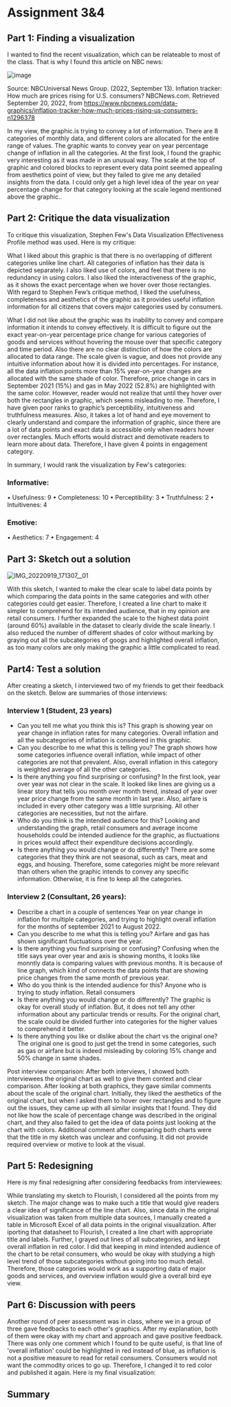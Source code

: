 # Assignment 3&4

## Part 1: Finding a visualization

I wanted to find the recent visualization, which can be relateable to most of the class. That is why I found this article on NBC news: 

![image](https://user-images.githubusercontent.com/113068886/191321538-3a7cb234-cb4b-4bbf-a063-9ea90578e5c5.png)

Source: NBCUniversal News Group. (2022, September 13). Inflation tracker: How much are prices rising for U.S. consumers? NBCNews.com. Retrieved September 20, 2022, from https://www.nbcnews.com/data-graphics/inflation-tracker-how-much-prices-rising-us-consumers-n1296378  


In my view, the graphic.is trying to convey a lot of information. There are 8 categories of monthly data, and different colors are allocated for the entire range of values. The graphic wants to convey year on year percentage change of inflation in all the categories. At the first look, I found the graphic very interesting as it was made in an unusual way. The scale at the top of graphic and colored blocks to represent every data point seemed appealing from aesthetics point of view, but they failed to give me any detailed insights from the data. I could only get a high level idea of the year on year percentage change for that category looking at the scale legend mentioned above the graphic..

## Part 2: Critique the data visualization

To critique this visualization, Stephen Few's Data Visualization Effectiveness Profile method was used. Here is my critique:

What I liked about this graphic is that there is no overlapping of different categories unlike line chart. All categories of inflation has their data is depicted separately. I also liked use of colors, and feel that there is no redundancy in using colors. I also liked the interactiveness of the graphic, as it shows the exact percentage when we hover over those rectangles. With regard to Stephen Few’s critique method, I liked the usefulness, completeness and aesthetics of the graphic as it provides useful inflation information for all citizens that covers major categories used by consumers. 

What I did not like about the graphic was its inability to convey and compare information it intends to convey effectively. It is difficult to figure out the exact year-on-year percentage price change for various categories of goods and services without hovering the mouse over that specific category and time period. Also there are no clear distinction of how the colors are allocated to data range. The scale given is vague, and does not provide any intuitive information about how it is divided into percentages. For instance, all the data inflation points more than 15% year-on-year changes are allocated with the same shade of color. Therefore, price change in cars in September 2021 (15%) and gas in May 2022 (52.8%) are highlighted with the same color. However, reader would not realize that until they hover over both the rectangles in graphic, which seems misleading to me. Therefore, I have given poor ranks to graphic’s perceptibility, intuitiveness and truthfulness measures. Also, it takes a lot of hand and eye movement to clearly understand and compare the information of graphic, since there are a lot of data points and exact data is accessible only when readers hover over rectangles. Much efforts would distract and demotivate readers to learn more about data. Therefore, I have given 4 points in engagement category.

In summary, I would rank the visualization by Few's categories: 

### Informative:

• Usefulness: 9
• Completeness: 10
• Perceptibility: 3
• Truthfulness: 2
• Intuitivenes: 4

### Emotive:

• Aesthetics: 7
• Engagement: 4

## Part 3: Sketch out a solution

![IMG_20220919_171307__01](https://user-images.githubusercontent.com/113068886/191329011-3f993cb9-4933-4445-8c34-2d81ea079af4.jpg)

With this sketch, I wanted to make the clear scale to label data points by which comparing the data points in the same categories and with other categories could get easier. Therefore, I created a line chart to make it simpler to comprehend  for its intended audience, that in my opinion are retail consumers. I further expanded the scale to the highest data point (around 60%) available in the dataset to clearly divide the scale linearly. I also reduced the number of different shades of color without marking by graying out all the subcategories of googs and highlighted overall inflation, as too many colors are only making the graphic a little complicated to read.

## Part4: Test a solution

After creating a sketch, I interviewed two of my friends to get their feedback on the sketch. Below are summaries of those interviews: 

### Interview 1 (Student, 23 years)
- Can you tell me what you think this is?
This graph is showing year on year change in inflation rates for many categories. Overall inflation and all the subcategories of inflation is considered in this graphic.
- Can you describe to me what this is telling you?
The graph shows how some categories influence overall inflation, while impact of other categories are not that prevalent. Also, overall inflation in this category is weighted average of all the other categories.
- Is there anything you find surprising or confusing?
In the first look, year over year was not clear in the scale. It looked like lines are giving us a linear story that tells you month over month trend, instead of year over year price change from the same month in last year.  Also, airfare is included in every other category was a little surprising. All other categories are necessities, but not the airfare.
- Who do you think is the intended audience for this?
Looking and understanding the graph, retail consumers and average income households could be intended audience for the graphic, as fluctuations in prices would affect their expenditure decisions accordingly.
- Is there anything you would change or do differently?
There are some categories that they think are not seasonal, such as cars, meat and eggs, and housing. Therefore, some categories might be more relevant than others when the graphic intends to convey any specific information. Otherwise, it is fine to keep all the categories.

### Interview 2 (Consultant, 26 years):
 
- Describe a chart in a couple of sentences
Year on year change in inflation for multiple categories, and trying to highlight overall inflation for the months of september 2021 to August 2022. 
- Can you describe to me what this is telling you?
Airfare and gas has shown significant fluctuations over the year.
- Is there anything you find surprising or confusing?
Confusing when the title says year over year and axis is showing months, it looks like monntly data is comparing values with previous months. It is because of line graph, which kind of connects the data points that are showing price changes from the same month of previous year.
- Who do you think is the intended audience for this?
Anyone who is trying to study inflation. Retail consumers
- Is there anything you would change or do differently? 
The graphic is okay for overall study of inflation. But, it does not tell any other information about any particular trends or results. 
For the original chart, the scale could be divided further into categories for the higher values to comprehend it better.
- Is there anything you like or dislike about the chart vs the original one?
The original one is good to just get the trend in some categories, such as gas or airfare but is indeed misleading by coloring 15% change and 50% change in same shades. 
 
Post interview comparison:
After both interviews, I showed both interviewees the original chart as well to give them context and clear comparison. After looking at both graphics, they gave similar comments about the scale of the original chart. Initially, they liked the aesthetics of the original chart, but when I asked them to hover over rectangles and to figure out the issues, they came up with all similar insights that I found. They did not like how the scale of percentage change was described in the original chart, and they also failed to get the idea of data points just looking at the chart with colors. 
Additional comment after comparing both charts were that the title in my sketch was unclear and confusing. It did not provide required overview or motive to look at the visual. 

## Part 5: Redesigning 

Here is my final redesigning after considering feedbacks from interviewees:

<div class="flourish-embed flourish-chart" data-src="visualisation/11228376"><script src="https://public.flourish.studio/resources/embed.js"></script></div>

While translating my sketch to Flourish, I considered all the points from my sketch. The major change was to make such a title that would give readers a clear idea of significance of the line chart. Also, since data in the original visualization was taken from multiple data sources, I manually created a table in Microsoft Excel of all data points in the original visualization. After iporting that datasheet to Flourish, I created a line chart with appropriate title and labels. Further, I grayed out lines of all subcategories, and kept overall inflation in red color. I did that keeping in mind intended audience of the chart to be retail consumers, who would be okay with studying a high level trend of those subcategories without going into too much detail. Therefore, those categories would work as a supporting data of major goods and services, and overview inflation would give a overall bird eye view.

## Part 6: Discussion with peers

Another round of peer assessment was in class, where we in a group of three gave feedbacks to each other's graphics. After my explanation, both of them were okay with my chart and approach and gave positive feedback. There was only one comment which I found to be quite useful, is that line of 'overall inflation' could be highlighted in red instead of blue, as inflation is not a positive measure to read for retail consumers. Consumers would not want the commodity orices to go up. Therefore, I changed it to red color and published it again. Here is my final visualization:

<div class="flourish-embed flourish-chart" data-src="visualisation/11228376"><script src="https://public.flourish.studio/resources/embed.js"></script></div>

## Summary



